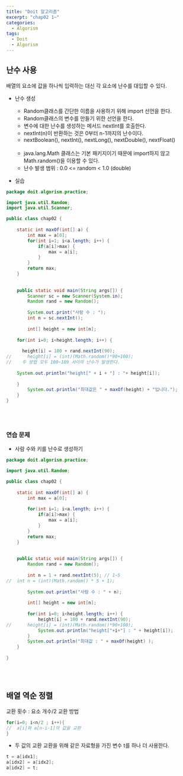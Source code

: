 ```yaml
---
title: "Doit 알고리즘"
excerpt: "chap02 1~"
categories: 
  - Algorism
tags: 
  - Doit
  - Algorism
---
```


## 난수 사용

배열의 요소에 값을 하나씩 입력하는 대신 각 요소에 난수를 대입할 수 있다. <br>

- 난수 생성
    - Random클래스를 간단한 이름을 사용하기 위해 import 선언을 한다.
    - Random클래스의 변수를 만들기 위한 선언을 한다.
    - 변수에 대한 난수를 생성하는 메서드 nextInt를 호출한다. 
    - nextInt(n)이 반환하는 것은 0부터 n-1까지의 난수이다.
    - nextBoolean(), nextInt(), nextLong(), nextDouble(), nextFloat()
    <br><br>
    - java.lang.Math 클래스는 기본 패키지이기 때문에 import하지 않고 Math.random()을 이용할 수 있다.
    - 난수 발생 범위 : 0.0 <= random < 1.0 (double)

- 실습

```java
package doit.algorism.practice;

import java.util.Random;
import java.util.Scanner;

public class chap02 { 
	
	static int maxOf(int[] a) {
		int max = a[0];
		for(int i=1; i<a.length; i++) {
			if(a[i]>max) {
				max = a[i];
			}
		}
		return max;
	}
	
	
	public static void main(String args[]) {
		Scanner sc = new Scanner(System.in);
		Random rand = new Random();
		 	
		System.out.print("사람 수 : ");
		int n = sc.nextInt();
		
		int[] height = new int[n];
		
    for(int i=0; i<height.length; i++) {
    
      height[i] = 100 + rand.nextInt(90); 
//		height[i] = (int)(Math.random()*90+100);
//    두 방법 모두 100~189 사이의 난수가 발생한다.
    
    System.out.println("height[" + i + "] : "+ height[i]);
    
    }
		System.out.println("최대값은 " + maxOf(height) + "입니다.");
	}
}
```

<br><br>

### 연습 문제

- 사람 수와 키를 난수로 생성하기

```java
package doit.algorism.practice;

import java.util.Random;

public class chap02 { 
	
	static int maxOf(int[] a) {
		int max = a[0];
		
		for(int i=1; i<a.length; i++) {
			if(a[i]>max) {
				max = a[i];
			}
		}
		return max;
	}
	
	
	public static void main(String args[]) {
		Random rand = new Random();
		
		int n = 1 + rand.nextInt(5); // 1~5
//	int n = (int)(Math.random() * 5 + 1);
		
		System.out.println("사람 수 : " + n);
		
		int[] height = new int[n];
		
		for(int i=0; i<height.length; i++) {
			height[i] = 100 + rand.nextInt(90);
//		height[i] = (int)(Math.random()*90+100);
			System.out.println("height["+i+"] : " + height[i]);
		}
		System.out.println("최대값 : " + maxOf(height) );
	}
	
}
```

<br><br>

## 배열 역순 정렬

교환 횟수 : 요소 개수/2
교환 방법 

```java
for(i=0; i<n/2 ; i++){
//	a[i]와 a[n-i-1]의 값을 교환
}
```

- 두 값의 교환
교환을 위해 같은 자료형을 가진 변수 t를 하나 더 사용한다.

```java
t = a[idx1];
a[idx2] = a[idx2];
a[idx2] = t;
```

<br><br>